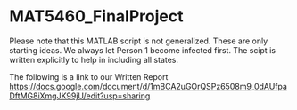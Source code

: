 # MAT5460_FinalProject

Please note that this MATLAB script is not generalized. These are only starting ideas. We always let Person 1 become infected first. The scipt is written explicitly to help in including all states.

The following is a link to our Written Report
https://docs.google.com/document/d/1mBCA2uGOrQSPz6508m9_0dAUfpaDftMG8iXmgJK99jU/edit?usp=sharing
